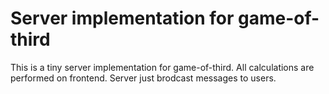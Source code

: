 # Server implementation for game-of-third
This is a tiny server implementation for game-of-third.
All calculations are performed on frontend. Server just brodcast messages to users.
